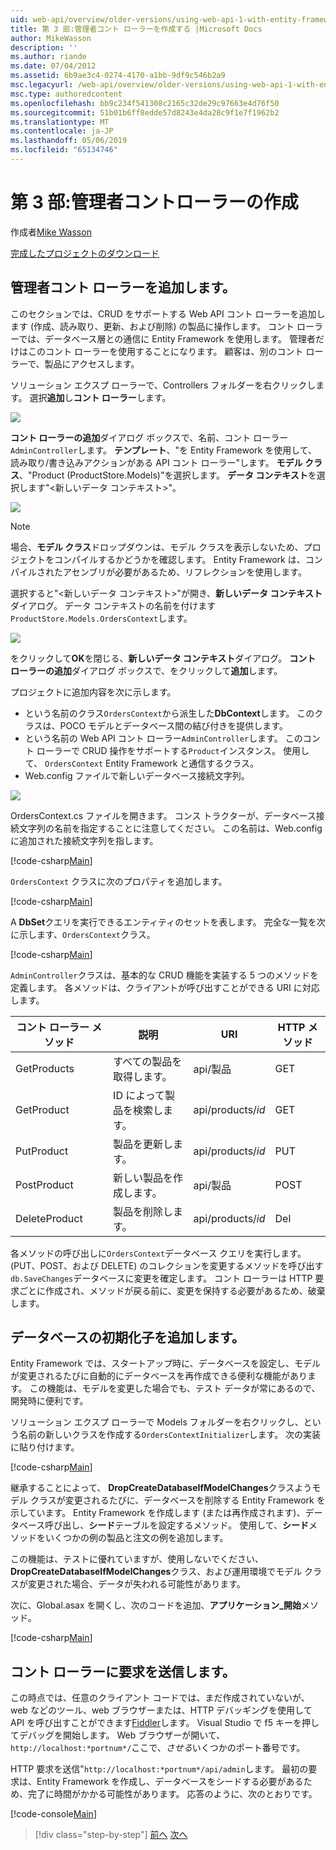 ```yaml
---
uid: web-api/overview/older-versions/using-web-api-1-with-entity-framework-5/using-web-api-with-entity-framework-part-3
title: 第 3 部:管理者コント ローラーを作成する |Microsoft Docs
author: MikeWasson
description: ''
ms.author: riande
ms.date: 07/04/2012
ms.assetid: 6b9ae3c4-0274-4170-a1bb-9df9c546b2a9
msc.legacyurl: /web-api/overview/older-versions/using-web-api-1-with-entity-framework-5/using-web-api-with-entity-framework-part-3
msc.type: authoredcontent
ms.openlocfilehash: bb9c234f541308c2165c32de29c97663e4d76f50
ms.sourcegitcommit: 51b01b6ff8edde57d8243e4da28c9f1e7f1962b2
ms.translationtype: MT
ms.contentlocale: ja-JP
ms.lasthandoff: 05/06/2019
ms.locfileid: "65134746"
---
```

# <a name="part-3-creating-an-admin-controller"></a>第 3 部:管理者コントローラーの作成

作成者[Mike Wasson](https://github.com/MikeWasson)

[完成したプロジェクトのダウンロード](http://code.msdn.microsoft.com/ASP-NET-Web-API-with-afa30545)

## <a name="add-an-admin-controller"></a>管理者コント ローラーを追加します。

このセクションでは、CRUD をサポートする Web API コント ローラーを追加します (作成、読み取り、更新、および削除) の製品に操作します。 コント ローラーでは、データベース層との通信に Entity Framework を使用します。 管理者だけはこのコント ローラーを使用することになります。 顧客は、別のコント ローラーで、製品にアクセスします。

ソリューション エクスプ ローラーで、Controllers フォルダーを右クリックします。 選択**追加**し**コント ローラー**します。

![](using-web-api-with-entity-framework-part-3/_static/image1.png)

**コント ローラーの追加**ダイアログ ボックスで、名前、コント ローラー`AdminController`します。 **テンプレート**、&quot;を Entity Framework を使用して、読み取り/書き込みアクションがある API コント ローラー&quot;します。 **モデル クラス**、"Product (ProductStore.Models)"を選択します。 **データ コンテキスト**を選択します"&lt;新しいデータ コンテキスト&gt;"。

![](using-web-api-with-entity-framework-part-3/_static/image2.png)

> [!NOTE]
> 場合、**モデル クラス**ドロップダウンは、モデル クラスを表示しないため、プロジェクトをコンパイルするかどうかを確認します。 Entity Framework は、コンパイルされたアセンブリが必要があるため、リフレクションを使用します。

選択すると"&lt;新しいデータ コンテキスト&gt;"が開き、**新しいデータ コンテキスト**ダイアログ。 データ コンテキストの名前を付けます`ProductStore.Models.OrdersContext`します。

![](using-web-api-with-entity-framework-part-3/_static/image3.png)

をクリックして**OK**を閉じる、**新しいデータ コンテキスト**ダイアログ。 **コント ローラーの追加**ダイアログ ボックスで、をクリックして**追加**します。

プロジェクトに追加内容を次に示します。

- という名前のクラス`OrdersContext`から派生した**DbContext**します。 このクラスは、POCO モデルとデータベース間の結び付きを提供します。
- という名前の Web API コント ローラー`AdminController`します。 このコント ローラーで CRUD 操作をサポートする`Product`インスタンス。 使用して、 `OrdersContext` Entity Framework と通信するクラス。
- Web.config ファイルで新しいデータベース接続文字列。

![](using-web-api-with-entity-framework-part-3/_static/image4.png)

OrdersContext.cs ファイルを開きます。 コンス トラクターが、データベース接続文字列の名前を指定することに注意してください。 この名前は、Web.config に追加された接続文字列を指します。

[!code-csharp[Main](using-web-api-with-entity-framework-part-3/samples/sample1.cs)]

`OrdersContext` クラスに次のプロパティを追加します。

[!code-csharp[Main](using-web-api-with-entity-framework-part-3/samples/sample2.cs)]

A **DbSet**クエリを実行できるエンティティのセットを表します。 完全な一覧を次に示します、`OrdersContext`クラス。

[!code-csharp[Main](using-web-api-with-entity-framework-part-3/samples/sample3.cs)]

`AdminController`クラスは、基本的な CRUD 機能を実装する 5 つのメソッドを定義します。 各メソッドは、クライアントが呼び出すことができる URI に対応します。

| コント ローラー メソッド | 説明 | URI | HTTP メソッド |
| --- | --- | --- | --- |
| GetProducts | すべての製品を取得します。 | api/製品 | GET |
| GetProduct | ID によって製品を検索します。 | api/products/*id* | GET |
| PutProduct | 製品を更新します。 | api/products/*id* | PUT |
| PostProduct | 新しい製品を作成します。 | api/製品 | POST |
| DeleteProduct | 製品を削除します。 | api/products/*id* | Del |

各メソッドの呼び出しに`OrdersContext`データベース クエリを実行します。 (PUT、POST、および DELETE) のコレクションを変更するメソッドを呼び出す`db.SaveChanges`データベースに変更を確定します。 コント ローラーは HTTP 要求ごとに作成され、メソッドが戻る前に、変更を保持する必要があるため、破棄します。

## <a name="add-a-database-initializer"></a>データベースの初期化子を追加します。

Entity Framework では、スタートアップ時に、データベースを設定し、モデルが変更されるたびに自動的にデータベースを再作成できる便利な機能があります。 この機能は、モデルを変更した場合でも、テスト データが常にあるので、開発時に便利です。

ソリューション エクスプ ローラーで Models フォルダーを右クリックし、という名前の新しいクラスを作成する`OrdersContextInitializer`します。 次の実装に貼り付けます。

[!code-csharp[Main](using-web-api-with-entity-framework-part-3/samples/sample4.cs)]

継承することによって、 **DropCreateDatabaseIfModelChanges**クラスようモデル クラスが変更されるたびに、データベースを削除する Entity Framework を示しています。 Entity Framework を作成します (または再作成されます)、データベース呼び出し、**シード**テーブルを設定するメソッド。 使用して、**シード**メソッドをいくつかの例の製品と注文の例を追加します。

この機能は、テストに優れていますが、使用しないでください、 **DropCreateDatabaseIfModelChanges**クラス、および運用環境でモデル クラスが変更された場合、データが失われる可能性があります。

次に、Global.asax を開くし、次のコードを追加、**アプリケーション\_開始**メソッド。

[!code-csharp[Main](using-web-api-with-entity-framework-part-3/samples/sample5.cs)]

## <a name="send-a-request-to-the-controller"></a>コント ローラーに要求を送信します。

この時点では、任意のクライアント コードでは、まだ作成されていないが、web などのツール、web ブラウザーまたは、HTTP デバッギングを使用して API を呼び出すことができます[Fiddler](http://www.fiddler2.com/fiddler2/)します。 Visual Studio で f5 キーを押してデバッグを開始します。 Web ブラウザーが開いて、`http://localhost:*portnum*/`ここで、*させる*いくつかのポート番号です。

HTTP 要求を送信"`http://localhost:*portnum*/api/admin`します。 最初の要求は、Entity Framework を作成し、データベースをシードする必要があるため、完了に時間がかかる可能性があります。 応答のように、次のとおりです。

[!code-console[Main](using-web-api-with-entity-framework-part-3/samples/sample6.cmd)]

> [!div class="step-by-step"]
> [前へ](using-web-api-with-entity-framework-part-2.md)
> [次へ](using-web-api-with-entity-framework-part-4.md)
